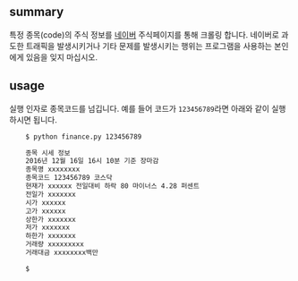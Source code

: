 ## summary
특정 종목(code)의 주식 정보를 [네이버](http://www.naver.com) 주식페이지를 통해 크롤링 합니다. 네이버로 과도한 트래픽을 발생시키거나 기타 문제를 발생시키는 행위는 프로그램을 사용하는 본인에게 있음을 잊지 마십시오.


## usage

실행 인자로 종목코드를 넘깁니다. 예를 들어 코드가 `123456789`라면 아래와 같이 실행하시면 됩니다.

```bash
    $ python finance.py 123456789

	종목 시세 정보
	2016년 12월 16일 16시 10분 기준 장마감
	종목명 xxxxxxxx
	종목코드 123456789 코스닥
	현재가 xxxxxx 전일대비 하락 80 마이너스 4.28 퍼센트
	전일가 xxxxxxx
	시가 xxxxxx
	고가 xxxxxx
	상한가 xxxxxxx
	저가 xxxxxxx
	하한가 xxxxxxx
	거래량 xxxxxxxxx
	거래대금 xxxxxxxx백만

	$
```
